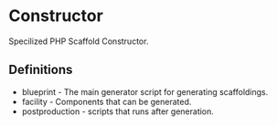 # Constructor

Specilized PHP Scaffold Constructor.

## Definitions

- blueprint - The main generator script for generating scaffoldings.
- facility  - Components that can be generated.
- postproduction - scripts that runs after generation.





